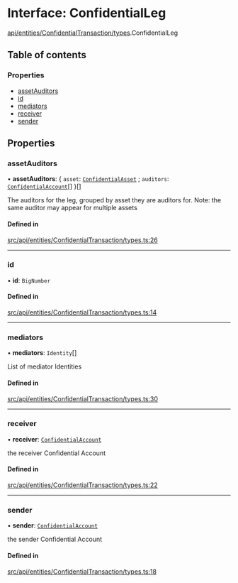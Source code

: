 # Interface: ConfidentialLeg

[api/entities/ConfidentialTransaction/types](../wiki/api.entities.ConfidentialTransaction.types).ConfidentialLeg

## Table of contents

### Properties

- [assetAuditors](../wiki/api.entities.ConfidentialTransaction.types.ConfidentialLeg#assetauditors)
- [id](../wiki/api.entities.ConfidentialTransaction.types.ConfidentialLeg#id)
- [mediators](../wiki/api.entities.ConfidentialTransaction.types.ConfidentialLeg#mediators)
- [receiver](../wiki/api.entities.ConfidentialTransaction.types.ConfidentialLeg#receiver)
- [sender](../wiki/api.entities.ConfidentialTransaction.types.ConfidentialLeg#sender)

## Properties

### assetAuditors

• **assetAuditors**: { `asset`: [`ConfidentialAsset`](../wiki/api.entities.ConfidentialAsset.ConfidentialAsset) ; `auditors`: [`ConfidentialAccount`](../wiki/api.entities.ConfidentialAccount.ConfidentialAccount)[]  }[]

The auditors for the leg, grouped by asset they are auditors for. Note: the same auditor may appear for multiple assets

#### Defined in

[src/api/entities/ConfidentialTransaction/types.ts:26](https://github.com/PolymeshAssociation/polymesh-private-sdk/blob/297c67ce/src/api/entities/ConfidentialTransaction/types.ts#L26)

___

### id

• **id**: `BigNumber`

#### Defined in

[src/api/entities/ConfidentialTransaction/types.ts:14](https://github.com/PolymeshAssociation/polymesh-private-sdk/blob/297c67ce/src/api/entities/ConfidentialTransaction/types.ts#L14)

___

### mediators

• **mediators**: `Identity`[]

List of mediator Identities

#### Defined in

[src/api/entities/ConfidentialTransaction/types.ts:30](https://github.com/PolymeshAssociation/polymesh-private-sdk/blob/297c67ce/src/api/entities/ConfidentialTransaction/types.ts#L30)

___

### receiver

• **receiver**: [`ConfidentialAccount`](../wiki/api.entities.ConfidentialAccount.ConfidentialAccount)

the receiver Confidential Account

#### Defined in

[src/api/entities/ConfidentialTransaction/types.ts:22](https://github.com/PolymeshAssociation/polymesh-private-sdk/blob/297c67ce/src/api/entities/ConfidentialTransaction/types.ts#L22)

___

### sender

• **sender**: [`ConfidentialAccount`](../wiki/api.entities.ConfidentialAccount.ConfidentialAccount)

the sender Confidential Account

#### Defined in

[src/api/entities/ConfidentialTransaction/types.ts:18](https://github.com/PolymeshAssociation/polymesh-private-sdk/blob/297c67ce/src/api/entities/ConfidentialTransaction/types.ts#L18)
